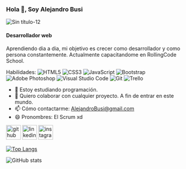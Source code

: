 ### Hola 👋, Soy Alejandro Busi
![Sin título-12](https://user-images.githubusercontent.com/83433159/125343458-78390100-e32c-11eb-9fdc-74dccefbfeae.png)
#### Desarrollador web
Aprendiendo dia a dia, mi objetivo es crecer como desarrollador y como persona constantemente. Actualmente capacitandome en RollingCode School.


Habilidades: <img alt="HTML5" src="https://img.shields.io/badge/html5-%23E34F26.svg?style=for-the-badge&logo=html5&logoColor=white"/> <img alt="CSS3" src="https://img.shields.io/badge/css3-%231572B6.svg?style=for-the-badge&logo=css3&logoColor=white"/> <img alt="JavaScript" src="https://img.shields.io/badge/javascript-%23323330.svg?style=for-the-badge&logo=javascript&logoColor=%23F7DF1E"/> <img alt="Bootstrap" src="https://img.shields.io/badge/bootstrap-%23563D7C.svg?style=for-the-badge&logo=bootstrap&logoColor=white"/> <img alt="Adobe Photoshop" src="https://img.shields.io/badge/adobephotoshop-%2331A8FF.svg?style=for-the-badge&logo=adobephotoshop&logoColor=white"/> <img alt="Visual Studio Code" src="https://img.shields.io/badge/VisualStudioCode-0078d7.svg?style=for-the-badge&logo=visual-studio-code&logoColor=white"/> <img alt="Git" src="https://img.shields.io/badge/git-%23F05033.svg?style=for-the-badge&logo=git&logoColor=white"/> <img alt="Trello" src="https://img.shields.io/badge/Trello-%23026AA7.svg?style=for-the-badge&logo=Trello&logoColor=white"/> 

- 🔭 Estoy estudiando programación. 
- 👯 Quiero colaborar con cualquier proyecto. A fin de entrar en este mundo. 
- 📫 Cómo contactarme: AlejandroBusi@gmail.com 
- 😄 Pronombres: El Scrum xd 


[<img src='https://cdn.jsdelivr.net/npm/simple-icons@3.0.1/icons/github.svg' alt='github' height='40'>](https://github.com/alejandrobusi)  [<img src='https://cdn.jsdelivr.net/npm/simple-icons@3.0.1/icons/linkedin.svg' alt='linkedin' height='40'>](https://www.linkedin.com/in/https://www.linkedin.com/in/alejandro-busi-68b661103//)  [<img src='https://cdn.jsdelivr.net/npm/simple-icons@3.0.1/icons/instagram.svg' alt='instagram' height='40'>](https://www.instagram.com/alebusi/)  

[![Top Langs](https://github-readme-stats.vercel.app/api/top-langs/?username=alejandrobusi)](https://github.com/anuraghazra/github-readme-stats)

![GitHub stats](https://github-readme-stats.vercel.app/api?username=alejandrobusi&show_icons=true)  

